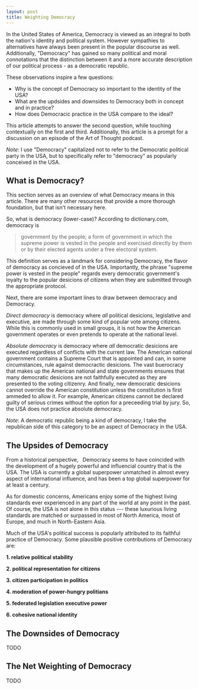 ```yaml
---
layout: post
title: Weighting Democracy
---
```


In the United States of America, Democracy is viewed as an integral to both the nation's identity and political system. However sympathies to alternatives have always been present in the popular discourse as well. Additionally, "Democracy" has gained so many political and moral connotations that the distinction between it and a more accurate description of our political process - as a democratic republic.

These observations inspire a few questions:
- Why is the concept of Democracy so important to the identity of the USA?
- What are the updsides and downsides to Democracy both in concept and in practice?
- How does Democracic practice in the USA compare to the ideal?

This article attempts to answer the second question, while touching contextually on the first and third. Additionally, this article is a prompt for a discussion on an episode of the Art of Thought podcast.

_Note_: I use "Democracy" capitalized not to refer to the Democratic political party in the USA, but to specifically refer to "democracy" as popularly conceived in the USA.

## What is Democracy?

This section serves as an overview of what Democracy means in this article. There are many other resources that provide a more thorough foundation, but that isn't necessary here.

So, what is democracy (lower-case)? According to dictionary.com, democracy is

> government by the people; a form of government in which the supreme power is vested in the people and exercised directly by them or by their elected agents under a free electoral system.

This definition serves as a landmark for considering Democracy, the flavor of democracy as concieved of in the USA. Importantly, the phrase "supreme power is vested in the people" regards every democratic government's loyalty to the popular desicions of citizens when they are submitted through the appropriate protocol.

Next, there are some important lines to draw between democracy and Democracy.

_Direct democracy_ is democracy where _all_ political desicions, legislative and executive, are made through some kind of popular vote among citizens. While this is commonly used in small groups, it is not how the American government operates or even pretends to operate at the national level.

_Absolute democracy_ is democracy where _all_ democratic desicions are executed regardless of conflicts with the current law. The American national government contains a Supreme Court that is appointed and can, in some circumstances, rule against democractic desicions. The vast buerocracy that makes up the American national and state governments ensures that many democratic desicions are not faithfully executed as they are presented to the voting citizenry. And finally, new democratic desicions cannot override the American constitution unless the constitution is first ammeded to allow it. For example, American citizens cannot be declared guilty of serious crimes without the option for a preceeding trial by jury. So, the USA does not practice absolute democracy.

_Note_: A democratic republic being a kind of democracy, I take the republican side of this category to be an aspect of Democracy in the USA.

## The Upsides of Democracy

From a historical perspective,   Democracy seems to have coincided with the development of a hugely powerful and influencial country that is the USA. The USA is currently a global superpower unmatched in almost every aspect of international influence, and has been a top global superpower for at least a century.

As for domestic concerns, Americans enjoy some of the highest living standards ever experienced in any part of the world at any point in the past. Of course, the USA is not alone in this status --- these luxurious living standards are matched or surpassed in most of North America, most of Europe, and much in North-Eastern Asia.

Much of the USA's political success is popularly attributed to its faithful practice of Democracy. Some plausible positive contributions of Democracy are:

**1. relative political stability**

**2. political representation for citizens**

**3. citizen participation in politics**

**4. moderation of power-hungry politians**

**5. federated legislation executive power**

**6. cohesive national identity**


## The Downsides of Democracy

TODO

## The Net Weighting of Democracy

TODO